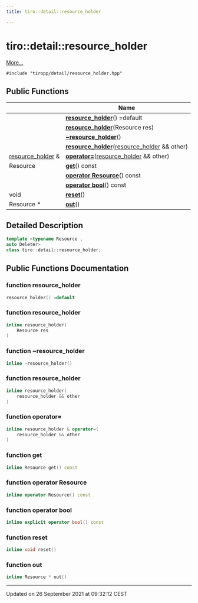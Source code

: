```yaml
---
title: tiro::detail::resource_holder

---
```


# tiro::detail::resource_holder



 [More...](#detailed-description)


`#include "tiropp/detail/resource_holder.hpp"`

## Public Functions

|                | Name           |
| -------------- | -------------- |
| | **[resource_holder](/docs/api/classes/classtiro_1_1detail_1_1resource__holder#function-resource-holder)**() =default |
| | **[resource_holder](/docs/api/classes/classtiro_1_1detail_1_1resource__holder#function-resource-holder)**(Resource res) |
| | **[~resource_holder](/docs/api/classes/classtiro_1_1detail_1_1resource__holder#function-~resource-holder)**() |
| | **[resource_holder](/docs/api/classes/classtiro_1_1detail_1_1resource__holder#function-resource-holder)**([resource_holder](/docs/api/classes/classtiro_1_1detail_1_1resource__holder) && other) |
| [resource_holder](/docs/api/classes/classtiro_1_1detail_1_1resource__holder) & | **[operator=](/docs/api/classes/classtiro_1_1detail_1_1resource__holder#function-operator=)**([resource_holder](/docs/api/classes/classtiro_1_1detail_1_1resource__holder) && other) |
| Resource | **[get](/docs/api/classes/classtiro_1_1detail_1_1resource__holder#function-get)**() const |
| | **[operator Resource](/docs/api/classes/classtiro_1_1detail_1_1resource__holder#function-operator-resource)**() const |
| | **[operator bool](/docs/api/classes/classtiro_1_1detail_1_1resource__holder#function-operator-bool)**() const |
| void | **[reset](/docs/api/classes/classtiro_1_1detail_1_1resource__holder#function-reset)**() |
| Resource * | **[out](/docs/api/classes/classtiro_1_1detail_1_1resource__holder#function-out)**() |

## Detailed Description

```cpp
template <typename Resource ,
auto Deleter>
class tiro::detail::resource_holder;
```

## Public Functions Documentation

### function resource_holder

```cpp
resource_holder() =default
```


### function resource_holder

```cpp
inline resource_holder(
    Resource res
)
```


### function ~resource_holder

```cpp
inline ~resource_holder()
```


### function resource_holder

```cpp
inline resource_holder(
    resource_holder && other
)
```


### function operator=

```cpp
inline resource_holder & operator=(
    resource_holder && other
)
```


### function get

```cpp
inline Resource get() const
```


### function operator Resource

```cpp
inline operator Resource() const
```


### function operator bool

```cpp
inline explicit operator bool() const
```


### function reset

```cpp
inline void reset()
```


### function out

```cpp
inline Resource * out()
```


-------------------------------

Updated on 26 September 2021 at 09:32:12 CEST